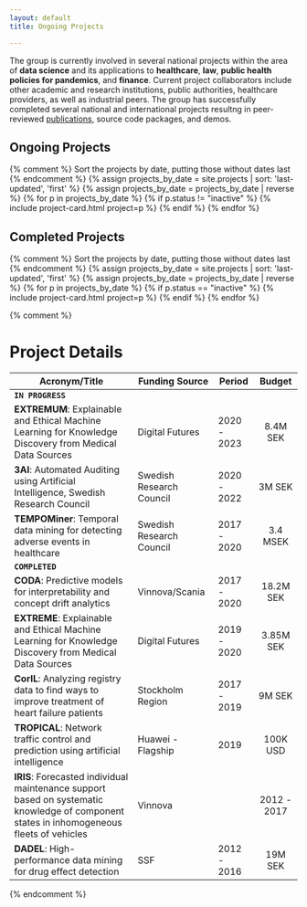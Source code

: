 ```yaml
---
layout: default
title: Ongoing Projects

---
```

<div class="container  mt-3">

<div class="jumbotron">
<p>
    The group is currently involved in several national projects within the area of <b>data science</b> and its applications to <b>healthcare</b>, <b>law</b>, <b>public health policies for pandemics</b>, and <b>finance</b>. Current project collaborators include other academic and research institutions, public authorities, healthcare providers, as well as industrial peers.  The group has successfully completed several national and international projects resultng in peer-reviewed <a href="publications.html">publications</a>, source code packages, and demos.</p>
</div>    


<h2> Ongoing Projects </h2>

<div class="card-columns">
    {% comment %}
    Sort the projects by date, putting those without dates last
    {% endcomment %}
    {% assign projects_by_date = site.projects | sort: 'last-updated', 'first' %}
    {% assign projects_by_date = projects_by_date | reverse %}
    {% for p in projects_by_date %}
        {% if p.status != "inactive" %}
            {% include project-card.html project=p %}
        {% endif %}
    {% endfor %}
</div>

<h2> Completed Projects </h2>

<div class="card-columns">
    {% comment %}
    Sort the projects by date, putting those without dates last
    {% endcomment %}
    {% assign projects_by_date = site.projects | sort: 'last-updated', 'first' %}
    {% assign projects_by_date = projects_by_date | reverse %}
    {% for p in projects_by_date %}
        {% if p.status == "inactive" %}
            {% include project-card.html project=p %}
        {% endif %}
    {% endfor %}
</div>
</div>

{% comment %}
# Project Details

|Acronym/Title|Funding Source| Period| Budget|
|---|---|---|:---:|
| **`IN PROGRESS`** |  |  |  |
| **EXTREMUM**: Explainable and Ethical Machine Learning for Knowledge Discovery from Medical Data Sources  | Digital Futures | 2020 - 2023 | 8.4M SEK |
| **3AI**: Automated Auditing using Artificial Intelligence, Swedish Research Council | Swedish Research Council | 2020 - 2022 | 3M SEK |
| **TEMPOMiner**: Temporal data mining for detecting adverse events in healthcare | Swedish Research Council | 2017 - 2020 | 3.4 MSEK |
| **`COMPLETED`** |  |  |  |
| **CODA**: Predictive models for interpretability and concept drift analytics | Vinnova/Scania | 2017 - 2020 | 18.2M SEK |
| **EXTREME**: Explainable and Ethical Machine Learning for Knowledge Discovery from Medical Data Sources | Digital Futures | 2019 - 2020 | 3.85M SEK |
| **CorIL**: Analyzing registry data to find ways to improve treatment of heart failure patients | Stockholm Region | 2017 - 2019 | 9M SEK |
| **TROPICAL**: Network traffic control and prediction using artificial intelligence | Huawei - Flagship | 2019 | 100K USD |
| **IRIS**: Forecasted individual maintenance support based on systematic knowledge of component states in inhomogeneous fleets of vehicles | Vinnova |  | 2012 - 2017 | - |
| **DADEL**: High-performance data mining for drug effect detection | SSF | 2012 - 2016 | 19M SEK |

{% endcomment %}
